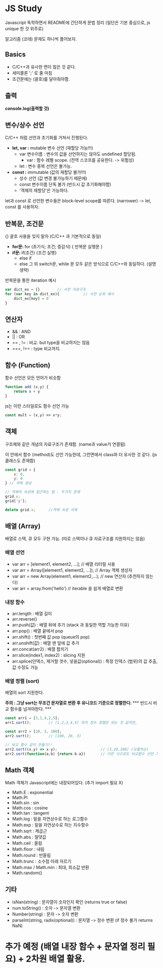 # JS Study

Javascript 독학하면서 README에 간단하게 문법 정리 (일단은 기본 중심으로, js unique 한 것 위주로)

알고리즘 (코테) 문제도 하나씩 풀어보자.

## Basics
- C/C++과 유사한 면이 많은 것 같다.
- 세미콜론 ';' 로 줄 마침
- 조건문에는 (괄호)를 달아줘야함.


## 출력
<b>console.log(출력할 것)</b>


## 변수/상수 선언
C/C++ 처럼 선언과 초기화를 거쳐서 진행된다.
- <b>let, var :</b> mutable 변수 선언 (재할당 가능!!!)
	- var 변수이름 : 변수의 값을 선언하지는 않아도 undefined 할당됨.
		- var : 함수 레벨 scope. (전역 스코프를 공유한다. -> 위험성) 
	- let : 변수 중복 선언은 불가능.
- <b>const :</b> immutable (값의 재할당 불가!!!)
	- 상수 선언 (값 변경 불가능하기 때문에)
	- const 변수이름 단독 불가 (반드시 값 초기화해야함)
	- '객체의 재할당'은 가능하다.

let과 const 로 선언한 변수들은 block-level scope를 따른다. (narrower)
-> let, const 를 사용하자.


## 반복문, 조건문
{} 괄호 사용을 잊지 말자 (C/C++ 과 기본적으로 동일)
- <b> for문: </b> for (초기식; 조건; 증감식) { 반복문 실행문 }
- <b> if문: </b> if(조건) {조건 실행}
	- else if
	- else
그 외 switch문, while 문 모두 같은 방식으로 C/C++와 동일하다. (설명 생략)

반복문을 통한 iteration 예시
~~~javascript
var dict_ex = {}		// 사전 자료구조
for (var key in dict_ex){			// 사전 순회 예시
	dict_ex[key] = 0
}
~~~


## 연산자
- && : AND
- || : OR
- == , != : 비교. but type을 비교하지는 않음
- ===, !== : type 비교까지.


## 함수 (Function)
함수 선언은 모든 언어가 비슷함
```javascript
function add (x,y) {
	return x + y
}
```



js는 이런 스타일로도 함수 선언 가능
~~~javascript
const mult = (x,y) => x*y;
~~~



## 객체
구조체와 같은 개념의 자료구조가 존재함. (name과 value가 연결됨)

이 안에서 함수 (method)도 선언 가능한데, 그런면에서 class와 더 유사한 것 같다. (js 클래스도 존재함)
```javascript
const grid = {
	x: 0,
	y: 0
} // 객체 생성

// 객체의 속성에 접근하는 법 : 두가지 존재
grid.x;
grid['y'];

delete grid.x;		//객체 속성 삭제
```



## 배열 (Array)
배열로 스택, 큐 모두 구현 가능. (따로 스택이나 큐 자료구조를 지원하지는 않음)
### 배열 선언
- var arr = [element1, element2, ...];	// 배열 리터럴 사용
- var arr = Array([element1, element2, ...]);	// Array 객체 생성자
- var arr = new Array(element1, element2,...);	// new 연산자 (추천하지 않는다)
- var arr = array.from('hello') // iterable 을 쉽게 배열로 변환

### 내장 함수
- arr.length : 배열 길이
- arr.reverse()
- arr.push(값) : 배열 뒤에 추가 (stack 과 동일한 역할 가능한 이유)
- arr.pop() : 배열 끝에서 pop
- arr.shift() : 첫번째 값 pop (queue의 pop)
- arr.unshift(값) : 배열 맨 앞에 값 추가
- arr.concat(arr2) : 배열 합치기
- arr.slice(index1, index2) : slicing 지원
- arr.splice(인덱스, 제거할 갯수, 넣을값(optional)) : 특정 인덱스 (범위)의 값 추출, 값 수정도 가능


### 배열 정렬 (sort)
배열의 sort 지원한다.

<b>주의 : 그냥 sort는 무조건 문자열로 변환 후 유니코드 기준으로 정렬한다. </b>
*** 반드시 비교 함수를 넘겨야한다. ***
```javascript
const arr1 = [3,1,4,2,5];
arr1.sort();		// [1,2,3,4,5] 마치 정수 정렬은 되는 것 같지만,

const arr2 = [20, 3, 100];
arr2.sort();		// [100, 20, 3]

// 비교 함수 같이 만들기!!
arr2.sort((x,y) => x-y);					// [3,20,100] (오름차순)
arr2.sort(function(a,b) {return b-a})		// 이런 식으로도 비교함수 선언 가능  (내림차순)
```

## Math 객체
Math 객체가 Javascript에는 내장되어있다. (추가 import 필요 X)
- Math.E : exponential
- Math.PI
- Math.sin : sin
- Math.cos : cosine
- Math.tan : tangent
- Math.log : 밑을 자연상수로 하는 로그함수
- Math.exp : 밑을 자연상수로 하는 지수함수
- Math.sqrt : 제곱근
- Math.abs : 절댓값
- Math.ceil : 올림
- Math.floor : 내림
- Math.round : 반올림
- Math.trunc : 소수점 아래 자르기
- Math.max / Math.min : 최대, 최소값 반환
- Math.random()

## 기타
- isNan(string) : 문자열이 숫자인지 확인 (returns true or false)
- num.toString() : 숫자 -> 문자열 변환
- Number(string) : 문자 -> 숫자 변환
- parseInt(string, radix(optional)) : 문자열 -> 정수 변환 (if 정수 불가 returns NaN)

# 추가 예정 (배열 내장 함수 + 문자열 정리 필요) + 2차원 배열 활용.
